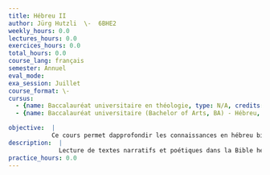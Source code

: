 ```yaml
---
title: Hébreu II
author: Jürg Hutzli  \-  6BHE2
weekly_hours: 0.0
lectures_hours: 0.0
exercices_hours: 0.0
total_hours: 0.0
course_lang: français
semester: Annuel
eval_mode: 
exa_session: Juillet
course_format: \-
cursus:
  - {name: Baccalauréat universitaire en théologie, type: N/A, credits: \-}
  - {name: Baccalauréat universitaire (Bachelor of Arts, BA) - Hébreu, type: N/A, credits: \-}

objective:  |
            Ce cours permet dapprofondir les connaissances en hébreu biblique par des lectures cursives de textes de différents genres littéraires et provenant de différentes époques, ainsi que par lacquisition de nouvelles compétences sur le plan lexical et syntaxique.
description:  |
              Lecture de textes narratifs et poétiques dans la Bible hébraïque ; acquisition de nouvelles compétences sur le plan du lexique et de la syntaxe.
practice_hours: 0.0
---
```

